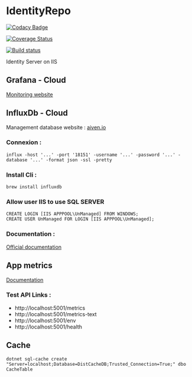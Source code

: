 # IdentityRepo

[![Codacy Badge](https://api.codacy.com/project/badge/Grade/65920d430cb440cb9d2ea0d752cf5d9f)](https://app.codacy.com/app/sadri-fertani/IdentityRepo?utm_source=github.com&utm_medium=referral&utm_content=sadri-fertani/IdentityRepo&utm_campaign=Badge_Grade_Settings)

[![Coverage Status](https://coveralls.io/repos/github/sadri-fertani/IdentityRepo/badge.svg?branch=master)](https://coveralls.io/github/sadri-fertani/IdentityRepo?branch=master)

[![Build status](https://ci.appveyor.com/api/projects/status/7kfwg2tj5qu63eqy?svg=true)](https://ci.appveyor.com/project/sadri-fertani/identityrepo)

Identity Server on IIS

## Grafana - Cloud
[Monitoring website](https://fertani.grafana.net)

## InfluxDb - Cloud
Management database website : [aiven.io](https://console.aiven.io/project/cedric-6b9c/services)

### Connexion :
```
influx -host '...' -port '18151' -username '...' -password '...' -database '...' -format json -ssl -pretty
```

### Install Cli :
```
brew install influxdb
```

### Allow user IIS to use SQL SERVER

```
CREATE LOGIN [IIS APPPOOL\UnManaged] FROM WINDOWS;
CREATE USER UnManaged FOR LOGIN [IIS APPPOOL\UnManaged];
```

### Documentation :
[Official documentation](https://docs.influxdb.com/influxdb/v1.7/tools/shell)

## App metrics
[Documentation](https://www.app-metrics.io)

### Test API Links :
* http://localhost:5001/metrics
* http://localhost:5001/metrics-text
* http://localhost:5001/env
* http://localhost:5001/health

## Cache
```
dotnet sql-cache create "Server=localhost;Database=DistCacheDB;Trusted_Connection=True;" dbo CacheTable
```